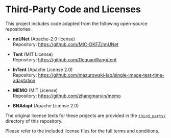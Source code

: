# Third-Party Code and Licenses

This project includes code adapted from the following open-source repositories:

- **nnUNet** (Apache-2.0 license)  
  Repository: https://github.com/MIC-DKFZ/nnUNet

- **Tent** (MIT License)  
  Repository: https://github.com/DequanWang/tent

- **InTent** (Apache License 2.0)  
  Repository: https://github.com/mazurowski-lab/single-image-test-time-adaptation

- **MEMO** (MIT License)  
  Repository: https://github.com/zhangmarvin/memo

- **BNAdapt** (Apache License 2.0)

The original license texts for these projects are provided in the
[`third_party/`](./third_party) directory of this repository.

Please refer to the included license files for the full terms and conditions.
